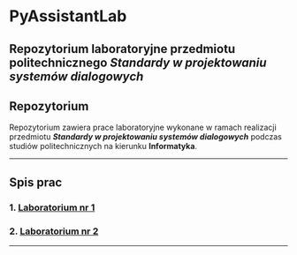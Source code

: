 # PyAssistantLab

## Repozytorium laboratoryjne przedmiotu politechnicznego *Standardy w projektowaniu systemów dialogowych*

## Repozytorium

Repozytorium zawiera prace laboratoryjne wykonane w ramach realizacji przedmiotu ***Standardy w projektowaniu systemów dialogowych*** podczas studiów politechnicznych na kierunku **Informatyka**.

---

## Spis prac

### 1. [Laboratorium nr 1](L1/)

### 2. [Laboratorium nr 2](L2/)

---
